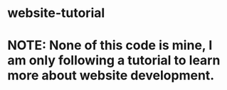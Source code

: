 # website-tutorial
# NOTE: None of this code is mine, I am only following a tutorial to learn more about website development.